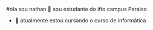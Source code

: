 #ola sou nathan
🔭 sou estudante do ifto campus Paraiso
- 🌱 atualmente estou cursando o curso de informática


<!--
**nathanolivveiraaraujo/nathanolivveiraaraujo** is a ✨ _special_ ✨ repository because its `README.md` (this file) appears on your GitHub profile.

Here are some ideas to get you started:
#olá sou Nathan


- 🔭 sou estudante do ifto campus Paraiso
- 🌱 atualmente estou cursando o curso de informática
